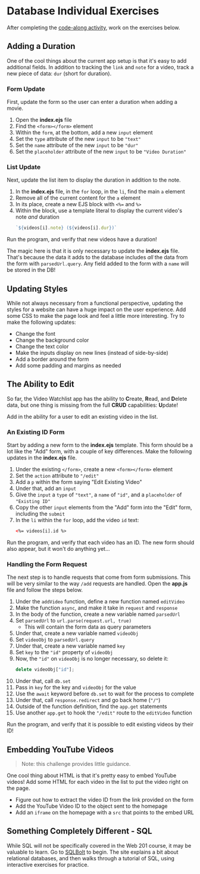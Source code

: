 # Database Individual Exercises
After completing the [code-along activity](DatabaseCodeAlong.md), work on the exercises below.

## Adding a Duration
One of the cool things about the current app setup is that it's easy to add additional fields. In addition to tracking the `link` and `note` for a video, track a new piece of data: `dur` (short for duration).

### Form Update
First, update the form so the user can enter a duration when adding a movie.

1. Open the **index.ejs** file
1. Find the `<form></form>` element
1. Within the `form`, at the bottom, add a new `input` element
1. Set the `type` attribute of the new `input` to be `"text"`
1. Set the `name` attribute of the new `input` to be `"dur"`
1. Set the `placeholder` attribute of the new `input` to be `"Video Duration"`

### List Update
Next, update the list item to display the duration in addition to the note.

1. In the **index.ejs** file, in the `for` loop, in the `li`, find the main `a` element
1. Remove all of the current content for the `a` element
1. In its place, create a new EJS block with `<%=` and `%>`
1. Within the block, use a template literal to display the current video's note _and_ duration  
    ```js
    `${videos[i].note} (${videos[i].dur})`
    ```

Run the program, and verify that new videos have a duration!

The magic here is that it is only necessary to update the **index.ejs** file. That's because the data it adds to the database includes _all_ the data from the form with `parsedUrl.query`. Any field added to the form with a `name` will be stored in the DB!

## Updating Styles
While not always necessary from a functional perspective, updating the styles for a website can have a huge impact on the user experience. Add some CSS to make the page look and feel a little more interesting. Try to make the following updates:

- Change the font
- Change the background color
- Change the text color
- Make the inputs display on new lines (instead of side-by-side)
- Add a border around the form
- Add some padding and margins as needed

## The Ability to Edit
So far, the Video Watchlist app has the ability to **C**reate, **R**ead, and **D**elete data, but one thing is missing from the full **CRUD** capabilities: **U**pdate!

Add in the ability for a user to edit an existing video in the list.

### An Existing ID Form
Start by adding a new form to the **index.ejs** template. This form should be a lot like the "Add" form, with a couple of key differences. Make the following updates in the **index.ejs** file.

1. Under the existing `</form>`, create a new `<form></form>` element
1. Set the `action` attribute to `"/edit"`
1. Add a `p` within the form saying "Edit Existing Video"
1. Under that, add an `input`
1. Give the `input` a `type` of `"text"`, a `name` of `"id"`, and a `placeholder` of `"Existing ID"`
1. Copy the other `input` elements from the "Add" form into the "Edit" form, including the `submit`
1. In the `li` within the `for` loop, add the video `id` text:  
    ```html
    <%= videos[i].id %>
    ```

Run the program, and verify that each video has an ID. The new form should also appear, but it won't do anything yet...

### Handling the Form Request
The next step is to handle requests that come from form submissions. This will be very similar to the way `/add` requests are handled. Open the **app.js** file and follow the steps below.

1. Under the `addVideo` function, define a new function named `editVideo`
1. Make the function `async`, and make it take in `request` and `response`
1. In the body of the function, create a new variable named `parsedUrl`
1. Set `parsedUrl` to `url.parse(request.url, true)`
    - This will contain the form data as query parameters
1. Under that, create a new variable named `videoObj`
1. Set `videoObj` to `parsedUrl.query`
1. Under that, create a new variable named `key`
1. Set `key` to the `"id"` property of `videoObj`
1. Now, the `"id"` on `videoObj` is no longer necessary, so delete it:  
    ```js
    delete videoObj["id"];
    ```
1. Under that, call `db.set`
1. Pass in `key` for the key and `videoObj` for the value
1. Use the `await` keyword before `db.set` to wait for the process to complete
1. Under that, call `response.redirect` and go back home (`"/"`)
1. Outside of the function definition, find the `app.get` statements
1. Use another `app.get` to hook the `"/edit"` route to the `editVideo` function

Run the program, and verify that it is possible to edit existing videos by their ID!

## Embedding YouTube Videos
>Note: this challenge provides little guidance.

One cool thing about HTML is that it's pretty easy to embed YouTube videos! Add some HTML for each video in the list to put the video right on the page.

- Figure out how to extract the video ID from the link provided on the form
- Add the YouTube Video ID to the object sent to the homepage
- Add an `iframe` on the homepage with a `src` that points to the embed URL

## Something Completely Different - SQL
While SQL will not be specifically covered in the Web 201 course, it may be valuable to learn. Go to [SQLBolt](https://sqlbolt.com/) to begin. The site explains a bit about relational databases, and then walks through a tutorial of SQL, using interactive exercises for practice.